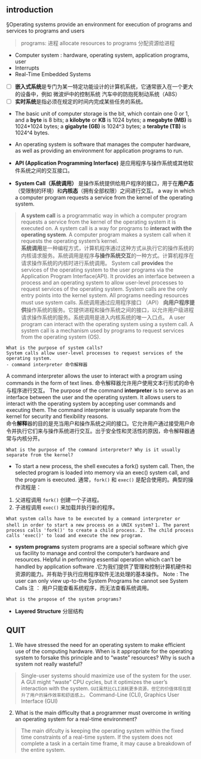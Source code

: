 

## introduction
§Operating systems provide an environment for execution of programs and services to programs and users
> programs: 进程
> allocate resources to programs 分配资源给进程
 - Computer system :  hardware,  operating system,  application programs,  user
 - Interrupts
 - Real-Time Embedded Systems
> 
> 
 - [ ] **嵌入式系统**是专门为某一特定功能设计的计算机系统，它通常嵌入在一个更大的设备中，例如  微波炉中的控制系统  汽车中的防抱死制动系统（ABS）
 - [ ] **实时系统**是指必须在规定的时间内完成某些任务的系统。
 - The basic unit of computer storage is the bit, which contain one 0 or 1, and a **byte** is 8 bits; a **kilobyte** or **KB** is 1024 bytes; a **megabyte (MB)** is 1024*1024 bytes; a **gigabyte (GB)** is 1024^3 bytes; a **terabyte (TB)** is 1024^4 bytes.
 - An operating system is software that manages the computer hardware, as well as providing an environment for application programs to run.

- **API (Application Programming Interface)** 是应用程序与操作系统或其他软件系统之间的交互接口。
- **System Call（系统调用）** 是操作系统提供给用户程序的接口，用于在**用户态**（受限制的环境）和**内核态**（拥有全部权限）之间进行交互。
a way in which a computer program requests a service from the kernel of the operating system.
>****A system call**** is a programmatic way in which a computer program requests a service from the kernel of the operating system it is executed on. A system call is a way for programs to ****interact with the operating system****. A computer program makes a system call when it requests the operating system’s kernel.  
****系统调用****是一种编程方式，计算机程序通过这种方式从执行它的操作系统的内核请求服务。系统调用是程序****与操作系统交互****的一种方式。计算机程序在请求操作系统的内核时进行系统调用。
System call ****provides**** the services of the operating system to the user programs via the Application Program Interface(API). It provides an interface between a process and an operating system to allow user-level processes to request services of the operating system. System calls are the only entry points into the kernel system. All programs needing resources must use system calls.
系统调用通过应用程序接口 （API） ****向用户程序提供****操作系统的服务。它提供进程和操作系统之间的接口，以允许用户级进程请求操作系统的服务。系统调用是进入内核系统的唯一入口点。
A user program can interact with the operating system using a system call.
A system call is a mechanism used by programs to request services from the operating system (OS).

    What is the purpose of system calls?
    System calls allow user-level processes to request services of the operating system.
    - command interpreter 命令解释器
   A command interpreter allows the user to interact with a program using commands in the form of text lines. 命令解释器允许用户使用文本行形式的命令与程序进行交互。
   The purpose of the command **interpreter** is to serve as an interface between the user and the operating system. It allows users to interact with the operating system by accepting user commands and executing them. The command interpreter is usually separate from the kernel for security and flexibility reasons.  
命令**解释**器的目的是充当用户和操作系统之间的接口。它允许用户通过接受用户命令并执行它们来与操作系统进行交互。出于安全性和灵活性的原因，命令解释器通常与内核分开。

    What is the purpose of the command interpreter? Why is it usually separate from the kernel?
- To start a new process, the shell executes a fork() system call. Then, the selected program is loaded into memory via an exec() system call, and the program is executed.
通常，`fork()` 和 `exec()` 是配合使用的。典型的操作流程是：

1.  父进程调用 `fork()` 创建一个子进程。
2.  子进程调用 `exec()` 来加载并执行新的程序。

` What system calls have to be executed by a command interpreter or shell in order to start a new process on a UNIX system? `
`1. The parent process calls 'fork()' to create a child process.
2. The child process calls 'exec()' to load and execute the new program.`

- **system programs**
system programs are a special software which give us facility to manage and control the computer’s hardware and resources. Helpful in performing essential operation which can’t be handled by application software .它为我们提供了管理和控制计算机硬件和资源的能力。并有助于执行应用程序软件无法处理的基本操作。
Note : The user can only view up-to-the System Programs he cannot see System Calls 注 ： 用户只能查看系统程序，而无法查看系统调用。

 `What is the propose of the system programs?`

- **Layered Structure**  分层结构


## QUIT	
 1. We have stressed the need for an operating system to make efficient use of the computing hardware. When is it appropriate for the operating system to forsake this principle and to “waste” resources? Why is such a system not really wasteful?
> Single-user systems should maximize use of the system for the user. A GUI might “waste” CPU cycles, but it optimizes the user’s interaction with the system.
> `GUI虽然比CLI消耗更多资源，但它的价值体现在提升了用户的操作效率和舒适感上。`
> Command-Line  (CLI), Graphics  User  Interface  (GUI)
 2. What is the main difficulty that a programmer must overcome in writing an operating system for a real-time environment?
 >The main difculty is keeping the operating system within the fixed time constraints of a real-time system. If the system does not complete a task in a certain time frame, it may cause a breakdown of the entire system.



<!--stackedit_data:
eyJwcm9wZXJ0aWVzIjoidGl0bGU6IHBpY1xuYXV0aG9yOiBmZW
lcbiIsImRpc2N1c3Npb25zIjp7IjFDOFAxTWFuekFvSkZVTjki
Onsic3RhcnQiOjI4NjAsImVuZCI6Mjk1MSwidGV4dCI6IldoYX
QgaXMgdGhlIHB1cnBvc2Ugb2YgdGhlIGNvbW1hbmQgaW50ZXJw
cmV0ZXI/IFdoeSBpcyBpdCB1c3VhbGx5IHNlcGFyYXRlIGZyb2
3igKYifSwiWDljSnBUOWRJTFYxcXZUYyI6eyJzdGFydCI6Mzg4
NCwiZW5kIjozOTI5LCJ0ZXh0IjoiYFdoYXQgaXMgdGhlIHByb3
Bvc2Ugb2YgdGhlIHN5c3RlbSBwcm9ncmFtcz9gIn19LCJjb21t
ZW50cyI6eyJubDM3d2Y4UkdTZlZVMHo5Ijp7ImRpc2N1c3Npb2
5JZCI6IjFDOFAxTWFuekFvSkZVTjkiLCJzdWIiOiJnbzoxMDUy
OTEzMDU1MTM4Mjk5ODkwMDciLCJ0ZXh0IjoiSXQgcmVhZHMgY2
9tbWFuZHMgZnJvbSB0aGUgdXNlciBvciBhIGZpbGUgYW5kIGV4
ZWN1dGVzIHRoZW0sIHR1cm5pbmcgdGhlbSBpbnRvIG9uZSBvci
Btb3JlIHN5c3RlbSBjYWxscy5cbiAgICBGb3Igc2VjdXJpdHkg
YW5kIGZsZXhpYmlsaXR5LCBhbmQgaW50ZXJwcmV0ZXIgbWF5L2
lzIHN1YmplY3QgdG8gY2hhbmdlLiIsImNyZWF0ZWQiOjE3MzQ4
NDg1NjM5MTV9LCI5V0QyNHZkTW1pY0lRNXVwIjp7ImRpc2N1c3
Npb25JZCI6Ilg5Y0pwVDlkSUxWMXF2VGMiLCJzdWIiOiJnbzox
MDUyOTEzMDU1MTM4Mjk5ODkwMDciLCJ0ZXh0IjoiU3lzdGVtIH
Byb2dyYW1zIGNhbiBiZSB0aG91Z2h0IG9mIGFzIGJ1bmRsZXMg
b2YgdXNlZnVsIHN5c3RlbSBjYWxscy4gVGhleSBwcm92aWRlIG
Jhc2ljIGZ1bmN0aW9uYWxpdHkgdG8gdXNlcnMgc28gdGhhdCB1
c2VycyBkbyBub3QgbmVlZCB0byB3cml0ZSB0aGVpciBvd24gcH
JvZ3JhbXMgdG8gc29sdmUgY29tbW9uIHByb2JsZW1zLlxu57O7
57uf56iL5bqP5Y+v5Lul6KKr55yL5L2c5piv5pyJ55So55qE57
O757uf6LCD55So55qE6ZuG5ZCI44CC5a6D5Lus5Li655So5oi3
5o+Q5L6b5Z+65pys5Yqf6IO977yM5L2/55So5oi35peg6ZyA57
yW5YaZ6Ieq5bex55qE56iL5bqP5p2l6Kej5Yaz5bi46KeB6Zeu
6aKY44CCIiwiY3JlYXRlZCI6MTczNDg0ODY3NjMwOH19LCJoaX
N0b3J5IjpbMTUxNDY2Nzg1MSwtMTQzMDc3OTMwLDE3MTA1NDk2
OTEsLTIwMTEyNzAzODAsLTE1MDE3OTUzODYsLTU0Nzc5ODU0OC
w3NDIzMzAzMjMsNjg4OTEyNDM0LDIwMDc5NTg4NjMsLTY4Nzc4
OTg0Miw0MjAzMTEwNzldfQ==
-->